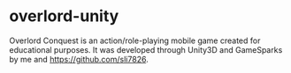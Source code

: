 # overlord-unity

Overlord Conquest is an action/role-playing mobile game created for educational purposes. It was developed through Unity3D and GameSparks by
me and https://github.com/sli7826. 


